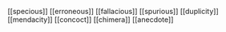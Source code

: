 [[specious]]
[[erroneous]]
[[fallacious]]
[[spurious]]
[[duplicity]]
[[mendacity]]
[[concoct]]
[[chimera]]
[[anecdote]]
